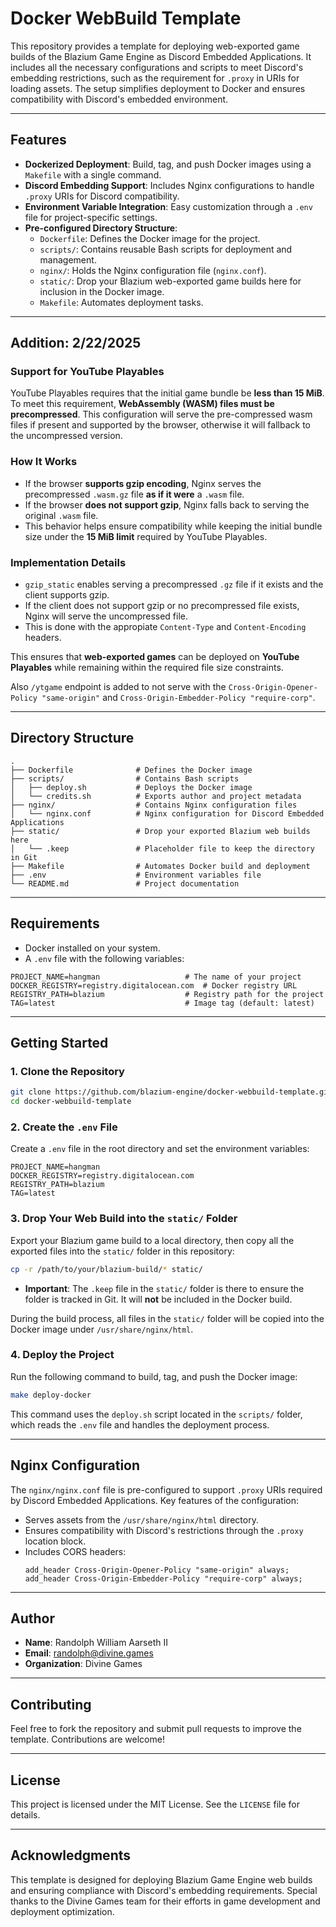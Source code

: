# Docker WebBuild Template

This repository provides a template for deploying web-exported game builds of the Blazium Game Engine as Discord Embedded Applications. It includes all the necessary configurations and scripts to meet Discord's embedding restrictions, such as the requirement for `.proxy` in URIs for loading assets. The setup simplifies deployment to Docker and ensures compatibility with Discord's embedded environment.

---

## Features

- **Dockerized Deployment**: Build, tag, and push Docker images using a `Makefile` with a single command.
- **Discord Embedding Support**: Includes Nginx configurations to handle `.proxy` URIs for Discord compatibility.
- **Environment Variable Integration**: Easy customization through a `.env` file for project-specific settings.
- **Pre-configured Directory Structure**:
  - `Dockerfile`: Defines the Docker image for the project.
  - `scripts/`: Contains reusable Bash scripts for deployment and management.
  - `nginx/`: Holds the Nginx configuration file (`nginx.conf`).
  - `static/`: Drop your Blazium web-exported game builds here for inclusion in the Docker image.
  - `Makefile`: Automates deployment tasks.

---

## Addition: 2/22/2025

### Support for YouTube Playables

YouTube Playables requires that the initial game bundle be **less than 15 MiB**.
To meet this requirement, **WebAssembly (WASM) files must be precompressed**.
This configuration will serve the pre-compressed wasm files if present and
supported by the browser, otherwise it will fallback to the uncompressed
version.

### How It Works
- If the browser **supports gzip encoding**, Nginx serves the precompressed `.wasm.gz` file **as if it were** a `.wasm` file.
- If the browser **does not support gzip**, Nginx falls back to serving the original `.wasm` file.
- This behavior helps ensure compatibility while keeping the initial bundle size under the **15 MiB limit** required by YouTube Playables.

### Implementation Details
- `gzip_static` enables serving a precompressed `.gz` file if it exists and the client supports gzip.
- If the client does not support gzip or no precompressed file exists, Nginx will serve the uncompressed file.
- This is done with the appropiate `Content-Type` and `Content-Encoding` headers.

This ensures that **web-exported games** can be deployed on **YouTube Playables** while remaining within the required file size constraints.

Also `/ytgame` endpoint is added to not serve with the `Cross-Origin-Opener-Policy "same-origin"` and `Cross-Origin-Embedder-Policy "require-corp"`.

---

## Directory Structure

```plaintext
.
├── Dockerfile              # Defines the Docker image
├── scripts/                # Contains Bash scripts
│   ├── deploy.sh           # Deploys the Docker image
│   └── credits.sh          # Exports author and project metadata
├── nginx/                  # Contains Nginx configuration files
│   └── nginx.conf          # Nginx configuration for Discord Embedded Applications
├── static/                 # Drop your exported Blazium web builds here
│   └── .keep               # Placeholder file to keep the directory in Git
├── Makefile                # Automates Docker build and deployment
├── .env                    # Environment variables file
└── README.md               # Project documentation
```

---

## Requirements

- Docker installed on your system.
- A `.env` file with the following variables:

```plaintext
PROJECT_NAME=hangman                   # The name of your project
DOCKER_REGISTRY=registry.digitalocean.com  # Docker registry URL
REGISTRY_PATH=blazium                  # Registry path for the project
TAG=latest                             # Image tag (default: latest)
```

---

## Getting Started

### 1. Clone the Repository
```bash
git clone https://github.com/blazium-engine/docker-webbuild-template.git
cd docker-webbuild-template
```

### 2. Create the `.env` File
Create a `.env` file in the root directory and set the environment variables:
```plaintext
PROJECT_NAME=hangman
DOCKER_REGISTRY=registry.digitalocean.com
REGISTRY_PATH=blazium
TAG=latest
```

### 3. Drop Your Web Build into the `static/` Folder
Export your Blazium game build to a local directory, then copy all the exported files into the `static/` folder in this repository:
```bash
cp -r /path/to/your/blazium-build/* static/
```

- **Important**: The `.keep` file in the `static/` folder is there to ensure the folder is tracked in Git. It will **not** be included in the Docker build.

During the build process, all files in the `static/` folder will be copied into the Docker image under `/usr/share/nginx/html`.

### 4. Deploy the Project
Run the following command to build, tag, and push the Docker image:
```bash
make deploy-docker
```

This command uses the `deploy.sh` script located in the `scripts/` folder, which reads the `.env` file and handles the deployment process.

---

## Nginx Configuration

The `nginx/nginx.conf` file is pre-configured to support `.proxy` URIs required by Discord Embedded Applications. Key features of the configuration:
- Serves assets from the `/usr/share/nginx/html` directory.
- Ensures compatibility with Discord's restrictions through the `.proxy` location block.
- Includes CORS headers:
  ```nginx
  add_header Cross-Origin-Opener-Policy "same-origin" always;
  add_header Cross-Origin-Embedder-Policy "require-corp" always;
  ```

---

## Author

- **Name**: Randolph William Aarseth II  
- **Email**: randolph@divine.games  
- **Organization**: Divine Games  

---

## Contributing

Feel free to fork the repository and submit pull requests to improve the template. Contributions are welcome!

---

## License

This project is licensed under the MIT License. See the `LICENSE` file for details.

---

## Acknowledgments

This template is designed for deploying Blazium Game Engine web builds and ensuring compliance with Discord's embedding requirements. Special thanks to the Divine Games team for their efforts in game development and deployment optimization.